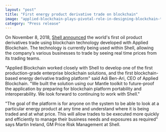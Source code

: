 ```yaml
---
layout: "post"
title: "First energy product derivative trade on blockchain"
image: "applied-blockchain-plays-pivotal-role-in-designing-blockchain-technology-for-shell.jpg"
category: "Press release"
---
```


On November 8, 2018, [Shell announced](https://www.linkedin.com/feed/update/urn:li:activity:6466320319719186433/) the world's first oil product derivatives trade using blockchain technology developed with Applied Blockchain. The technology is currently being used within Shell, allowing the company’s various businesses to trade by seeing real time prices from its trading teams.

"Applied Blockchain worked closely with Shell to develop one of the first production-grade enterprise blockchain solutions, and the first blockchain-based energy derivative trading platform" said Adi Ben-Ari, CEO of Applied Blockchain. "We built the solution using our Mantle toolkit to future-proof the application by preparing for blockchain platform portability and interoperability. We look forward to continuing to work with Shell."

"The goal of the platform is for anyone on the system to be able to look at a particular energy product at any time and understand where it is being traded and at what price. This will allow trades to be executed more quickly and efficiently to manage their business needs and exposures as required" says Martin Ireland, GM Price Risk Management at Shell.